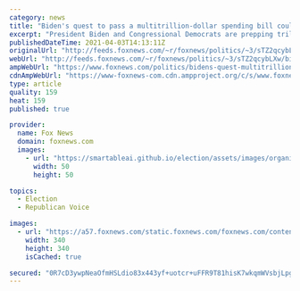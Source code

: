 ```yaml
---
category: news
title: "Biden's quest to pass a multitrillion-dollar spending bill could be imperiled by 'legislative fatigue'"
excerpt: "President Biden and Congressional Democrats are prepping trillions of dollars in new spending."
publishedDateTime: 2021-04-03T14:13:11Z
originalUrl: "http://feeds.foxnews.com/~r/foxnews/politics/~3/sTZ2qcybLXw/bidens-quest-multitrillion-spending-bill-legislative-fatigue"
webUrl: "http://feeds.foxnews.com/~r/foxnews/politics/~3/sTZ2qcybLXw/bidens-quest-multitrillion-spending-bill-legislative-fatigue"
ampWebUrl: "https://www.foxnews.com/politics/bidens-quest-multitrillion-spending-bill-legislative-fatigue.amp"
cdnAmpWebUrl: "https://www-foxnews-com.cdn.ampproject.org/c/s/www.foxnews.com/politics/bidens-quest-multitrillion-spending-bill-legislative-fatigue.amp"
type: article
quality: 159
heat: 159
published: true

provider:
  name: Fox News
  domain: foxnews.com
  images:
    - url: "https://smartableai.github.io/election/assets/images/organizations/foxnews.com-50x50.jpg"
      width: 50
      height: 50

topics:
  - Election
  - Republican Voice

images:
  - url: "https://a57.foxnews.com/static.foxnews.com/foxnews.com/content/uploads/2021/02/340/340/PergramNewPic-e1538074445253.jpg?ve=1&tl=1"
    width: 340
    height: 340
    isCached: true

secured: "0R7cD3ywpNeaOfmHSLdio83x443yf+uotcr+uFFR9T81hisK7wkqmWVsbjLpggc+rs/tPvd9EaZ0nXMttO4+POx2JucVSLySo6CH4GJbeJ/yoGA/rFUE2Fvm+v3We6n+HdtM+NUeiA9gxayyHa8+hgUjF6XZKp5U1JWabprUom2VxMUqXuB4Eru+9JroRX6ndLb4lV9sgZIr0sdN9qBpiDoweWH72lij92X5gBiGPx+A1dfbrANyw1tnQXX35yWo4UkyKzXRRHqg4e7HhS8hdF9DvcXNLsyIOsxXFRDYKm3u9w06XgKGV0HXbzmnayOavLsMqGeeY6kTMyWMJ86I8QVGiiESY16lGFmIAp9TxSI=;yv+jYkhR/2KLJctWxCTBeA=="
---
```


